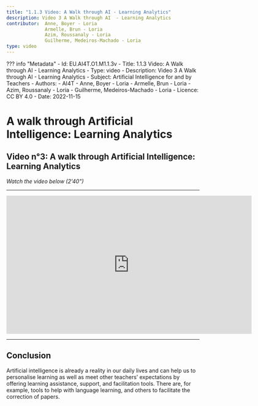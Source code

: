 ```yaml
---
title: "1.1.3 Video: A Walk through AI - Learning Analytics"
description: Video 3 A Walk through AI  - Learning Analytics
contributor:  Anne, Boyer - Loria
              Armelle, Brun - Loria
              Azim, Roussanaly - Loria
              Guilherme, Medeiros-Machado - Loria
type: video
---
```

??? info "Metadata"
    - Id: EU.AI4T.O1.M1.1.3v
    - Title: 1.1.3 Video: A Walk through AI - Learning Analytics
    - Type: video
    - Description: Video 3 A Walk through AI  - Learning Analytics
    - Subject: Artificial Intelligence for and by Teachers
    - Authors:
        - AI4T 
        - Anne, Boyer - Loria
        - Armelle, Brun - Loria
        - Azim, Roussanaly - Loria
        - Guilherme, Medeiros-Machado - Loria
    - Licence: CC BY 4.0
    - Date: 2022-11-15


# A walk through Artificial Intelligence: Learning Analytics
## Video n°3: A walk through Artificial Intelligence: Learning Analytics
_Watch the video below (2'40")_


----------
<center><iframe width="640" height="360" src="https://www.youtube.com/embed/Mg8lwfRMEbI?rel=0&showinfo=0&cc_load_policy=1&hl=en&modestbranding=1" frameborder="0" allowfullscreen></iframe></center>

-----------

## Conclusion
Artificial intelligence is already a reality in our daily lives and can help us to personalise learning as well as meet other teachers’ expectations by offering learning assistance, support, and facilitation tools. There are, for example, tools to help with language learning, and others to facilitate the correction of papers.
